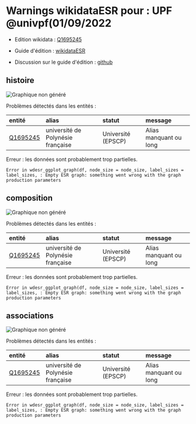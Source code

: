 Warnings wikidataESR pour : UPF @univpf(01/09/2022
================

- Edition wikidata : [Q1695245](https://www.wikidata.org/wiki/Q1695245)
- Guide d'édition : [wikidataESR](https://github.com/cpesr/wikidataESR/)

- Discussion sur le guide d'édition : [github](https://github.com/cpesr/wikidataESR/issues)



## histoire 

![Graphique non généré](Q1695245-histoire.png) 

Problèmes détectés dans les entités :

|entité                                             |alias                             |statut             |message                |
|:--------------------------------------------------|:---------------------------------|:------------------|:----------------------|
|[Q1695245](https://www.wikidata.org/wiki/Q1695245) |université de Polynésie française |Université (EPSCP) |Alias manquant ou long |

 


Erreur : les données sont probablement trop partielles.
```
Error in wdesr_ggplot_graph(df, node_size = node_size, label_sizes = label_sizes, : Empty ESR graph: something went wrong with the graph production parameters

``` 



## composition 

![Graphique non généré](Q1695245-composition.png) 

Problèmes détectés dans les entités :

|entité                                             |alias                             |statut             |message                |
|:--------------------------------------------------|:---------------------------------|:------------------|:----------------------|
|[Q1695245](https://www.wikidata.org/wiki/Q1695245) |université de Polynésie française |Université (EPSCP) |Alias manquant ou long |

 


Erreur : les données sont probablement trop partielles.
```
Error in wdesr_ggplot_graph(df, node_size = node_size, label_sizes = label_sizes, : Empty ESR graph: something went wrong with the graph production parameters

``` 



## associations 

![Graphique non généré](Q1695245-associations.png) 

Problèmes détectés dans les entités :

|entité                                             |alias                             |statut             |message                |
|:--------------------------------------------------|:---------------------------------|:------------------|:----------------------|
|[Q1695245](https://www.wikidata.org/wiki/Q1695245) |université de Polynésie française |Université (EPSCP) |Alias manquant ou long |

 


Erreur : les données sont probablement trop partielles.
```
Error in wdesr_ggplot_graph(df, node_size = node_size, label_sizes = label_sizes, : Empty ESR graph: something went wrong with the graph production parameters

``` 

